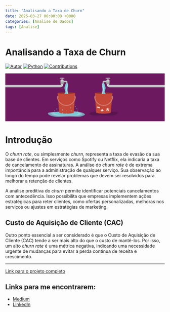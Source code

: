 ```yaml
---
title: "Analisando a Taxa de Churn"
date: 2025-03-27 00:00:00 +0000
categories: [Analise de Dados]
tags: [Analise]
---
```


# Analisando a Taxa de Churn

[![Autor](https://img.shields.io/badge/autor-rhfariasn-red.svg)](https://shields.io/)
[![Python](https://img.shields.io/badge/python-3.7+-blue.svg)](https://shields.io/)
[![Contributions](https://img.shields.io/badge/contributions-bem_vindo-green.svg)](https://shields.io/)

<p align="center">
  <img src="https://raw.githubusercontent.com/raffaelhfarias/churnPrediction/refs/heads/main/imagens/churnrate.jpg" alt="imagem maneira relacionada ao projeto">
</p>

# Introdução

O *churn rate*, ou simplesmente *churn*, representa a taxa de evasão da sua base de clientes. Em serviços como Spotify ou Netflix, ela indicaria a taxa de cancelamento de assinaturas. A análise do *churn rate* é de extrema importância para a administração de qualquer serviço. Sua observação ao longo do tempo pode revelar problemas que devem ser resolvidos para melhorar a retenção de clientes.

A análise preditiva do *churn* permite identificar potenciais cancelamentos com antecedência. Isso possibilita que empresas implementem ações estratégicas para reter clientes, como ofertas personalizadas, melhoras nos serviços ou ajustes em estratégias de marketing.

## Custo de Aquisição de Cliente (CAC)

Outro ponto essencial a ser considerado é que o Custo de Aquisição de Cliente (CAC) tende a ser mais alto do que o custo de mantê-los. Por isso, um alto *churn rate* é uma métrica negativa, indicando uma necessidade urgente de mudanças para evitar a perda contínua de receita e crescimento.

---

[Link para o projeto completo](https://github.com/raffaelhfarias/churnPrediction/blob/main/Churn_Prediction_para_uma_empresa_de_Telecomunica%C3%A7%C3%B5es.ipynb)

## Links para me encontrarem:
- [Medium](#)
- [LinkedIn](#)
